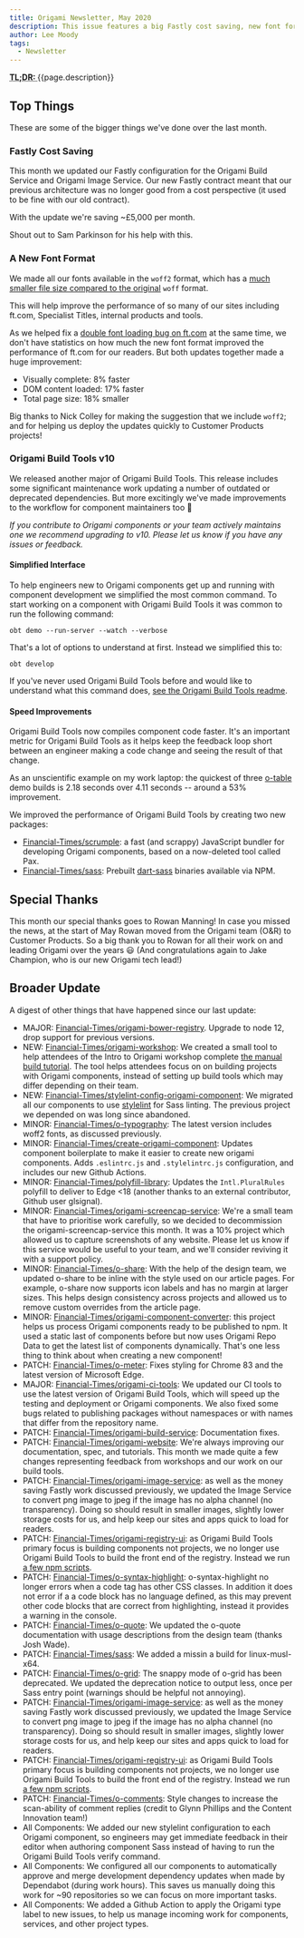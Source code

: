 ```yaml
---
title: Origami Newsletter, May 2020
description: This issue features a big Fastly cost saving, new font formats, and a major release of Origami Build Tools.
author: Lee Moody
tags:
  - Newsletter
---
```


<abbr title="Too long; didn't read">
	<strong>
	TL;DR:
	</strong>
</abbr> {{page.description}}

## Top Things

These are some of the bigger things we've done over the last month.

### Fastly Cost Saving

This month we updated our Fastly configuration for the Origami Build Service and Origami Image Service. Our new Fastly contract meant that our previous architecture was no longer good from a cost perspective (it used to be fine with our old contract).

With the update we're saving ~£5,000 per month.

Shout out to Sam Parkinson for his help with this.

### A New Font Format

We made all our fonts available in the `woff2` format, which has a [much smaller file size compared to the original](https://github.com/Financial-Times/o-fonts-assets/pull/19#issue-422025287) `woff` format.

This will help improve the performance of so many of our sites including ft.com, Specialist Titles, internal products and tools.

As we helped fix a [double font loading bug on ft.com](https://github.com/Financial-Times/dotcom-page-kit/pull/826) at the same time, we don't have statistics on how much the new font format improved the performance of ft.com for our readers. But both updates together made a huge improvement:

- Visually complete: 8% faster
- DOM content loaded: 17% faster
- Total page size: 18% smaller

Big thanks to Nick Colley for making the suggestion that we include `woff2`; and for helping us deploy the updates quickly to Customer Products projects!

### Origami Build Tools v10

We released another major of Origami Build Tools. This release includes some significant maintenance work updating a number of outdated or deprecated dependencies. But more excitingly we've made improvements to the workflow for component maintainers too 🎉

_If you contribute to Origami components or your team actively maintains one we recommend upgrading to v10. Please let us know if you have any issues or feedback._

#### Simplified Interface

To help engineers new to Origami components get up and running with component development we simplified the most common command. To start working on a component with Origami Build Tools it was common to run the following command:

```
obt demo --run-server --watch --verbose
```

That's a lot of options to understand at first. Instead we simplified this to:

```
obt develop
```

If you've never used Origami Build Tools before and would like to understand what this command does, [see the Origami Build Tools readme](https://github.com/Financial-Times/origami-build-tools#usage).

#### Speed Improvements

Origami Build Tools now compiles component code faster. It's an important metric for Origami Build Tools as it helps keep the feedback loop short between an engineer making a code change and seeing the result of that change.

As an unscientific example on my work laptop: the quickest of three [o-table](https://github.com/Financial-Times/o-table) demo builds is 2.18 seconds over 4.11 seconds -- around a 53% improvement.

We improved the performance of Origami Build Tools by creating two new packages:
- [Financial-Times/scrumple](https://github.com/Financial-Times/scrumple#scrumple): a fast (and scrappy) JavaScript bundler for developing Origami components, based on a now-deleted tool called Pax.
- [Financial-Times/sass](https://github.com/Financial-Times/sass): Prebuilt [dart-sass](https://github.com/sass/dart-sass) binaries available via NPM.

## Special Thanks

This month our special thanks goes to Rowan Manning! In case you missed the news, at the start of May Rowan moved from the Origami team (O&R) to Customer Products. So a big thank you to Rowan for all their work on and leading Origami over the years 😃 (And congratulations again to Jake Champion, who is our new Origami tech lead!)

## Broader Update

A digest of other things that have happened since our last update:

- MAJOR: [Financial-Times/origami-bower-registry](https://github.com/Financial-Times/origami-bower-registry). Upgrade to node 12, drop support for previous versions.
- NEW: [Financial-Times/origami-workshop](https://github.com/Financial-Times/origami-workshop): We created a small tool to help attendees of the Intro to Origami workshop complete [the manual build tutorial](https://origami.ft.com/docs/tutorials/manual-build/). The tool helps attendees focus on on building projects with Origami components, instead of setting up build tools which may differ depending on their team.
- NEW: [Financial-Times/stylelint-config-origami-component](https://github.com/Financial-Times/stylelint-config-origami-component): We migrated all our components to use [stylelint](https://stylelint.io) for Sass linting. The previous project we depended on was long since abandoned.
- MINOR: [Financial-Times/o-typography](https://github.com/Financial-Times/o-typography): The latest version includes woff2 fonts, as discussed previously.
- MINOR: [Financial-Times/create-origami-component](https://github.com/Financial-Times/create-origami-component): Updates component boilerplate to make it easier to create new origami components. Adds `.eslintrc.js` and `.stylelintrc.js` configuration, and includes our new Github Actions.
- MINOR: [Financial-Times/polyfill-library](https://github.com/Financial-Times/polyfill-library): Updates the `Intl.PluralRules` polyfill to deliver to Edge <18 (another thanks to an external contributor, Github user glsignal).
- MINOR: [Financial-Times/origami-screencap-service](https://github.com/Financial-Times/origami-screencap-service): We're a small team that have to prioritise work carefully, so we decided to decommission the origami-screencap-service this month. It was a 10% project which allowed us to capture screenshots of any website. Please let us know if this service would be useful to your team, and we'll consider reviving it with a support policy.
- MINOR: [Financial-Times/o-share](https://github.com/Financial-Times/o-share): With the help of the design team, we updated o-share to be inline with the style used on our article pages. For example, o-share now supports icon labels and has no margin at larger sizes. This helps design consistency across projects and allowed us to remove custom overrides from the article page.
- MINOR: [Financial-Times/origami-component-converter](https://github.com/Financial-Times/origami-component-converter): this project helps us process Origami components ready to be published to npm. It used a static last of components before but now uses Origami Repo Data to get the latest list of components dynamically. That's one less thing to think about when creating a new component!
- PATCH: [Financial-Times/o-meter](https://github.com/Financial-Times/o-meter): Fixes styling for Chrome 83 and the latest version of Microsoft Edge.
- MAJOR: [Financial-Times/origami-ci-tools](https://github.com/Financial-Times/origami-ci-tools): We updated our CI tools to use the latest version of Origami Build Tools, which will speed up the testing and deployment or Origami components. We also fixed some bugs related to publishing packages without namespaces or with names that differ from the repository name.
- PATCH: [Financial-Times/origami-build-service](https://github.com/Financial-Times/origami-build-service): Documentation fixes.
- PATCH: [Financial-Times/origami-website](https://github.com/Financial-Times/origami-website): We're always improving our documentation, spec, and tutorials. This month we made quite a few changes representing feedback from workshops and our work on our build tools.
- PATCH: [Financial-Times/origami-image-service](https://github.com/Financial-Times/origami-image-service): as well as the money saving Fastly work discussed previously, we updated the Image Service to convert png image to jpeg if the image has no alpha channel (no transparency). Doing so should result in smaller images, slightly lower storage costs for us, and help keep our sites and apps quick to load for readers.
- PATCH: [Financial-Times/origami-registry-ui](https://github.com/Financial-Times/origami-registry-ui): as Origami Build Tools primary focus is building components not projects, we no longer use Origami Build Tools to build the front end of the registry. Instead we run [a few npm scripts](https://github.com/Financial-Times/origami-registry-ui/blob/c24c85a146ecec9acf4c3fd4b121a5badd0ba034/package.json#L27).
- PATCH: [Financial-Times/o-syntax-highlight](https://github.com/Financial-Times/o-syntax-highlight): o-syntax-highlight no longer errors when a code tag has other CSS classes. In addition it does not error if a a code block has no language defined, as this may prevent other code blocks that are correct from highlighting, instead it provides a warning in the console.
- PATCH: [Financial-Times/o-quote](https://github.com/Financial-Times/o-quote): We updated the o-quote documentation with usage descriptions from the design team (thanks Josh Wade).
- PATCH: [Financial-Times/sass](https://github.com/Financial-Times/sass): We added a missin a build for linux-musl-x64.
- PATCH: [Financial-Times/o-grid](https://github.com/Financial-Times/o-grid): The snappy mode of o-grid has been deprecated. We updated the deprecation notice to output less, once per Sass entry point (warnings should be helpful not annoying).
- PATCH: [Financial-Times/origami-image-service](https://github.com/Financial-Times/origami-image-service): as well as the money saving Fastly work discussed previously, we updated the Image Service to convert png image to jpeg if the image has no alpha channel (no transparency). Doing so should result in smaller images, slightly lower storage costs for us, and help keep our sites and apps quick to load for readers.
- PATCH: [Financial-Times/origami-registry-ui](https://github.com/Financial-Times/origami-registry-ui): as Origami Build Tools primary focus is building components not projects, we no longer use Origami Build Tools to build the front end of the registry. Instead we run [a few npm scripts](https://github.com/Financial-Times/origami-registry-ui/blob/c24c85a146ecec9acf4c3fd4b121a5badd0ba034/package.json#L27).
- PATCH: [Financial-Times/o-comments](https://github.com/Financial-Times/o-comments): Style changes to increase the scan-ability of comment replies (credit to Glynn Phillips and the Content Innovation team!)
- All Components: We added our new stylelint configuration to each Origami component, so engineers may get immediate feedback in their editor when authoring component Sass instead of having to run the Origami Build Tools verify command.
- All Components: We configured all our components to automatically approve and merge development dependency updates when made by Dependabot (during work hours). This saves us manually doing this work for ~90 repositories so we can focus on more important tasks.
- All Components: We added a Github Action to apply the Origami type label to new issues, to help us manage incoming work for components, services, and other project types.
